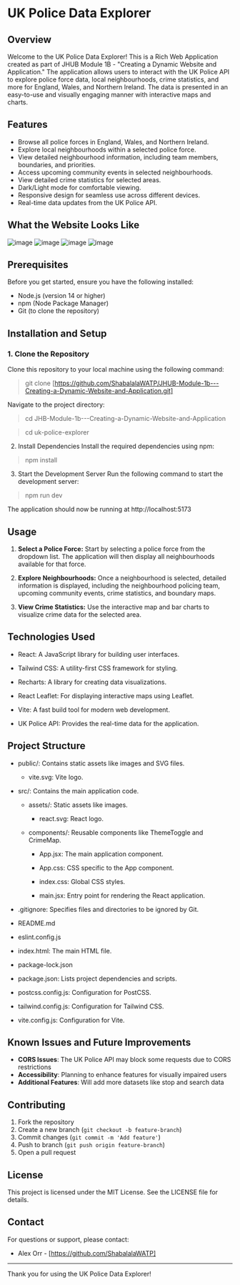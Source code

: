 # UK Police Data Explorer

## Overview

Welcome to the UK Police Data Explorer! This is a Rich Web Application created as part of JHUB Module 1B - "Creating a Dynamic Website and Application." The application allows users to interact with the UK Police API to explore police force data, local neighbourhoods, crime statistics, and more for England, Wales, and Northern Ireland. The data is presented in an easy-to-use and visually engaging manner with interactive maps and charts.

## Features

- Browse all police forces in England, Wales, and Northern Ireland.
- Explore local neighbourhoods within a selected police force.
- View detailed neighbourhood information, including team members, boundaries, and priorities.
- Access upcoming community events in selected neighbourhoods.
- View detailed crime statistics for selected areas.
- Dark/Light mode for comfortable viewing.
- Responsive design for seamless use across different devices.
- Real-time data updates from the UK Police API.

## What the Website Looks Like

![image](https://github.com/user-attachments/assets/d0f7a8d8-0c2a-4751-bd37-fdd6afb10eab)
![image](https://github.com/user-attachments/assets/d085ba86-b1ed-4a9f-87a7-a0aaaba1c2e4)
![image](https://github.com/user-attachments/assets/117f32ab-8a57-4eac-9c76-a4af2bb4ce6c)
![image](https://github.com/user-attachments/assets/2d3e0726-6730-41fa-87bb-6fb13dd8c423)



## Prerequisites

Before you get started, ensure you have the following installed:

- Node.js (version 14 or higher)
- npm (Node Package Manager)
- Git (to clone the repository)

## Installation and Setup

### 1. Clone the Repository
Clone this repository to your local machine using the following command:
>git clone [https://github.com/ShabalalaWATP/JHUB-Module-1b---Creating-a-Dynamic-Website-and-Application.git]

Navigate to the project directory:
>cd JHB-Module-1b---Creating-a-Dynamic-Website-and-Application

>cd uk-police-explorer

2. Install Dependencies
Install the required dependencies using npm:
>npm install

3. Start the Development Server
Run the following command to start the development server:
>npm run dev

The application should now be running at http://localhost:5173

## Usage

1. **Select a Police Force:** Start by selecting a police force from the dropdown list. The application will then display all neighbourhoods available for that force.

2. **Explore Neighbourhoods:** Once a neighbourhood is selected, detailed information is displayed, including the neighbourhood policing team, upcoming community events, crime statistics, and boundary maps.

3. **View Crime Statistics:** Use the interactive map and bar charts to visualize crime data for the selected area.


## Technologies Used

- React: A JavaScript library for building user interfaces.

- Tailwind CSS: A utility-first CSS framework for styling.

- Recharts: A library for creating data visualizations.

- React Leaflet: For displaying interactive maps using Leaflet.

- Vite: A fast build tool for modern web development.

- UK Police API: Provides the real-time data for the application.


## Project Structure

- public/: Contains static assets like images and SVG files.

  - vite.svg: Vite logo.

- src/: Contains the main application code.

  - assets/: Static assets like images.

    - react.svg: React logo.

  - components/: Reusable components like ThemeToggle and CrimeMap.

    - App.jsx: The main application component.

    - App.css: CSS specific to the App component.

    - index.css: Global CSS styles.

    - main.jsx: Entry point for rendering the React application.

- .gitignore: Specifies files and directories to be ignored by Git.

- README.md

- eslint.config.js

- index.html: The main HTML file.

- package-lock.json

- package.json: Lists project dependencies and scripts.

- postcss.config.js: Configuration for PostCSS.

- tailwind.config.js: Configuration for Tailwind CSS.

- vite.config.js: Configuration for Vite.

## Known Issues and Future Improvements

- **CORS Issues**: The UK Police API may block some requests due to CORS restrictions
- **Accessibility**: Planning to enhance features for visually impaired users
- **Additional Features**: Will add more datasets like stop and search data

## Contributing

1. Fork the repository
2. Create a new branch (`git checkout -b feature-branch`)
3. Commit changes (`git commit -m 'Add feature'`)
4. Push to branch (`git push origin feature-branch`)
5. Open a pull request

## License

This project is licensed under the MIT License. See the LICENSE file for details.

## Contact

For questions or support, please contact:
- Alex Orr - [https://github.com/ShabalalaWATP]

---

Thank you for using the UK Police Data Explorer!
